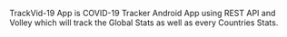 TrackVid-19 App is COVID-19 Tracker Android App using REST API and Volley which will track the Global Stats as well as every Countries Stats.
